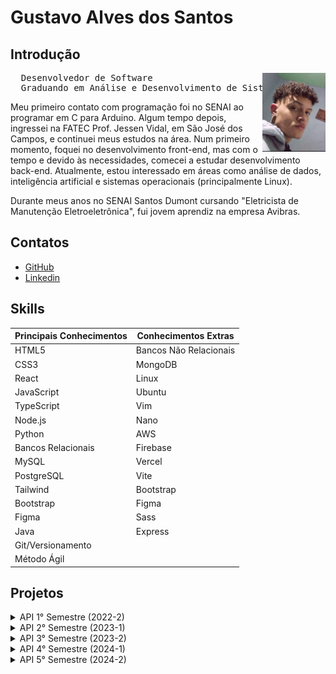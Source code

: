 # Gustavo Alves dos Santos

## Introdução
<img align="right" src="./assets/pfp.jpeg" alt="foto" width="20%" >
<p>
<pre>
  Desenvolvedor de Software   
  Graduando em Análise e Desenvolvimento de Sistemas
</pre>
</p>
 

Meu primeiro contato com programação foi no SENAI ao programar em C para Arduino. Algum tempo depois, ingressei na FATEC Prof. Jessen Vidal, em São José dos Campos, e continuei meus estudos na área. Num primeiro momento, foquei no desenvolvimento front-end, mas com o tempo e devido às necessidades, comecei a estudar desenvolvimento back-end. Atualmente, estou interessado em áreas como análise de dados, inteligência artificial e sistemas operacionais (principalmente Linux).


Durante meus anos no SENAI Santos Dumont cursando "Eletricista de Manutenção Eletroeletrônica", fui jovem aprendiz na empresa Avibras.

## Contatos
- [GitHub](https://github.com/ogustavoalves)
- [Linkedin](https://www.linkedin.com/in/ogustavoalves/)

## Skills

| **Principais Conhecimentos** | **Conhecimentos Extras**  |
|-----------------------------|--------------------------|
| HTML5                       | Bancos Não Relacionais   |
| CSS3                        | MongoDB                  |
| React                       | Linux                    |
| JavaScript                  | Ubuntu                   |
| TypeScript                  | Vim                      |
| Node.js                     | Nano                     |
| Python                      | AWS                      |
| Bancos Relacionais          | Firebase                 |
| MySQL                       | Vercel                   |
| PostgreSQL                  | Vite                     |
| Tailwind                    | Bootstrap                |
| Bootstrap                   | Figma                    |
| Figma                       | Sass                     |
| Java                        | Express                  |
| Git/Versionamento           |                          |
| Método Ágil                 |                          |

## Projetos

<details> 
<summary>API 1° Semestre (2022-2)</summary>

**Data:** *Agosto/2022*  
**Empresa:** *FATEC São José dos Campos - SP*  
Profº Antônio Egydio São Tiago Graça  

**Desafio:**  
Realizar a identificação de falhas nos equipamentos dos laboratórios de informática da FATEC-SJC, visando a abertura de solicitações internas para que as devidas correções sejam aplicadas de forma ágil e eficaz.

**Solução:**  
Para resolver o problema sugerido, criamos uma solução que facilita a abertura de chamados para o técnico e também possibilita a visualização rápida das máquinas em cada sala, permitindo que o técnico saiba o estado de cada uma. Essa visualização é personalizável.

A problemática apresentada era fazer o mapeamento dos computadores da FATEC que precisassem de manutenção, exibindo-os em um layout que mimetizasse os laboratórios.

A equipe chegou à seguinte solução:

**Requisitos**
- [x] Página Home
- [x] Páginas dos Laboratórios (3º e 4º andar)
- [x] Página do Técnico
- [x] Funções referentes ao login do Técnico
- [x] Implementação do Flask
- [x] Responsividade

### Imagens do Projeto
<img src="./assets/mvp-sprint4.gif" alt="aplicação rodando">

Para mais informações:  
[GitHub](https://github.com/ogustavoalves/API_MirageGroup)

#### Tecnologias Utilizadas

| Nome       | Descrição                                              |
|------------|--------------------------------------------------------|
| HTML5      | Estruturação de páginas web                            |
| CSS3       | Estilização das páginas web                            |
| JavaScript | Adicionar dinamismo/comportamento às páginas            |
| Bootstrap  | Framework CSS que facilita a estilização               |
| Python     | Linguagem de programação usada no backend               |
| Flask      | Microframework web usado como base da aplicação         |
| MySQL      | Banco de dados relacional para armazenar dados de usuários e login do técnico |
| Heroku     | Serviço usado para hospedar o backend                   |
| GitHub     | Usado para versionamento da aplicação                   |
| Figma      | Usado para desenvolver o MVP do projeto                 |

### Contribuições Pessoais

Na sessão de controle de chamados, fui responsável por exibir os cards e filtrá-los entre resolvidos e não resolvidos, atribuindo cores específicas para facilitar o entendimento do usuário. Isso foi feito usando JavaScript DOM, manipulando o HTML e CSS. No geral, minha participação prática nesse projeto foi mínima devido às minhas skills, que eram inferiores às dos meus colegas de equipe, então me reservei a dar suporte e fornecer/avaliar ideias com o time. 

### Hard Skills

| Skill          |  Proficiência |  Descrição                                                |
|----------------|---------------|-----------------------------------------------------------|
| HTML5          | 9/10          | Estruturar páginas web, usar elementos semânticos e aplicar técnicas de formatação e layout. |
| CSS3           | 9/10          | Estilizar páginas web aplicando técnicas de layout responsivo. |
| JavaScript DOM | 6/10          | Usar o JavaScript DOM para alterar elementos na aplicação web e exibir dinamicamente o conteúdo desejado. |
| Git            | 8/10          | Trabalhar com versionamento de código, dividindo o projeto em branches para melhor organização. |

### Soft Skills

- **Comunicação**:  
  Aprimorei minha capacidade de comunicar ideias com clareza e ouvir ativamente meus colegas de equipe em busca de consenso e soluções para os problemas impostos. Exemplo: quando precisávamos decidir o que seria melhor exibir na página inicial do app, concluímos que um "tutorial" de uso seria uma ótima escolha.

- **Trabalho em equipe**:  
  Desenvolvi uma melhor aptidão para trabalhar em equipe, combinando meus esforços com os dos outros e compensando falhas e fraquezas do grupo. Exemplo: ao decidir quais membros da equipe atuariam melhor no front-end e quais no back-end.

- **Resolução de problemas**:  
  Minha forma de enxergar problemas e apresentar soluções foi grandemente aprimorada. Tornei-me capaz de abordar um desafio grande, quebrando-o em partes menores e solucionando-as gradualmente. Também aprendi a priorizar soluções, focando naquelas que trariam maior valor ao cliente ou à pessoa com o problema.

</details>

<!----------------------------------------------->

<details> 
<summary>API 2° Semestre (2023-1)</summary>

**Data:** *Fevereiro/2023*  
**Empresa:** *FATEC São José dos Campos - SP*  
Profº Giuliano Araújo Bertoti  

**Problemática:**  
Muitas escolas enfrentam dificuldades no gerenciamento do fluxo escolar em sala de aula devido à falta de ferramentas adequadas para organizar e acompanhar as atividades de professores e alunos. Além disso, a limitação ou ausência de conexão com a internet em algumas regiões prejudica o uso de soluções baseadas na web, dificultando o acesso a informações essenciais para o planejamento e a execução das aulas. Isso cria a necessidade de uma solução prática, acessível e independente da conectividade, para que os professores possam gerenciar de forma eficiente as atividades escolares no dia a dia.

**Solução:**  
A solução encontrada foi uma aplicação para otimizar a gestão acadêmica, oferecendo funcionalidades que permitem o gerenciamento completo de alunos, turmas, atividades e notas. Com telas específicas para visão geral, cadastro e acompanhamento, o sistema centraliza informações e automatiza processos, proporcionando maior eficiência e organização no ambiente escolar. Essa solução visa atender às necessidades de professores, facilitando o monitoramento do desempenho dos alunos e o planejamento pedagógico.

**Composição**
- [x] Tela Home/"Visão Geral"
- [x] Tela de Aluno
- [x] Tela de Atividade
- [x] Tela de Notas
- [x] Cadastro de Turmas
- [x] Cadastro de Alunos
- [x] Cadastro de Atividades
- [x] Cadastro de Notas

### Imagens do Projeto
<img src="https://github.com/MirageGroup/API_MirageGroup_2sem/assets/56747051/0679c30b-f9d5-464e-81de-0c84bfbf7ad9" alt="aplicação rodando">

Para mais informações:  
[GitHub](https://github.com/MirageGroup/API_MirageGroup_2sem)

#### Tecnologias Utilizadas

| Skill      |  Descrição                                                     |
|------------|----------------------------------------------------------------|
| Java       | Linguagem usada no backend da aplicação.                       |
| Java Swing | Biblioteca usada para criar interfaces de aplicações Java Desktop. |
| MySQL      | Banco de dados relacional usado para armazenar as informações. |
| GitHub     | Usado para o versionamento da aplicação.                       |
| Figma      | Usado para desenvolver o MVP do projeto.                       |

### Contribuições Pessoais (Papel Scrum: Dev Team)

Fiquei encarregado de implementar o método que obtinha o nome das atividades ("Assignments"), utilizando "Java ArrayList", garantindo que a aplicação processasse e exibisse os dados de maneira eficiente. Além disso, cuidei de ajustes mínimos na aparência do app, aprimorando a experiência do usuário com detalhes visuais. Também contribui na modelagem do banco de dados em MySQL, ajudando a estruturar a base de dados de forma otimizada e alinhada às necessidades do projeto. Minha atuação foi fundamental para a integração entre o front-end e o back-end da aplicação.

### Hard Skills

| Skill      |  Proficiência |  Descrição                                                     |
|------------|---------------|----------------------------------------------------------------|
| Java       | 7/10          | Desenvolver com a linguagem e programar orientado a objetos.   |
| Java Swing | 6/10          | Criar interfaces (GUI) para programas Java Desktop.            |
| MySQL      | 8/10          | Desenvolvi melhor capacidade ao modelar banco de dados.        |
| GitHub/Git | 9/10          | Realizar merges de branches pessoais com a branch principal do projeto. |

### Soft Skills

- **Comunicação**:  
  Desenvolvi melhor capacidade de comunicar minhas falhas e necessidades à equipe. Exemplo: ao solicitar mais tempo para focar em entender Orientação a Objetos e a biblioteca Java Swing.

- **Trabalho em equipe**:  
  Aprimorei minha capacidade de trabalhar em equipe, aprendendo a dividir esforços e tarefas de acordo com as forças e capacidades de cada membro. Exemplo: dividir tarefas práticas e de estudo conforme a aptidão de cada integrante com Java e Orientação a Objetos.

- **Proatividade**:  
  Tornei-me capaz de identificar pontos onde minha atuação era necessária e agi para ajudar minha equipe.

- **Flexibilidade**:  
  Aprendi a lidar com a frustração e a reiniciar o projeto sem perder tempo. Exemplo: ao ter que descartar as interfaces feitas com JavaFX e reiniciar com Java Swing.

</details>

<!----------------------------------------------->

<details> 
<summary>API 3° Semestre (2023-2)</summary>

**Data:** *Agosto/2023*  
**Empresa:** *IONIC Health*  
**Área de atuação:** A Ionic Health atua na digitalização e automação da medicina diagnóstica, com foco em IoT, inteligência artificial e monitoramento remoto, otimizando processos médicos, equipamentos e serviços para melhorar a eficiência e qualidade na saúde​.

**Problemática:**  
Empresas que adotam padrões de qualidade baseados em ISOs frequentemente enfrentam desafios no gerenciamento de processos e procedimentos relacionados à sua aplicação. A falta de uma plataforma centralizada para organizar, monitorar e garantir conformidade dificulta a execução consistente desses padrões. Isso pode levar a falhas no acompanhamento das normas, retrabalho e perda de eficiência operacional, comprometendo a qualidade geral dos processos e a conformidade com auditorias.

**Solução:**  
A equipe desenvolveu como solução a plataforma, que visava resolver os desafios enfrentados por empresas que adotam padrões de qualidade baseados em ISOs, oferecendo um sistema centralizado para o gerenciamento de processos e evidências. Com funcionalidades como uma página de Kanban para visualização de tarefas, cadastro de processos e usuários, além de um sistema de login e controle de evidências, a ferramenta facilitava o acompanhamento das normas e promovia a conformidade. A responsividade garantia o acesso em diferentes dispositivos, melhorando a eficiência operacional e minimizando retrabalho, o que contribuiu para a qualidade e preparação para auditorias.

**Compisição**
- [x] Página de Kanban
- [x] Cadastro de processos
- [x] Cadastro/Login de usuário
- [x] Cadastro de evidências
- [x] Responsividade

### Imagens do Projeto
<img src="https://camo.githubusercontent.com/a7c73675294403daa2efb06d117a5429bb44562b81ac7646fb7c15579929520f/68747470733a2f2f696d672e796f75747562652e636f6d2f76692f6c6332583667744a5674592f6d617872657364656661756c742e6a7067" alt="aplicação rodando">

Para mais informações:  
[GitHub](https://github.com/MirageGroup/API_MirageGroup_3sem)

#### Tecnologias Utilizadas

| Nome         |  Descrição                                                              |
|--------------|-------------------------------------------------------------------------|
| Node.js      | Framework para rodar JavaScript como linguagem de backend.              |
| TypeScript   | Superset do JavaScript, adicionando tipagem estática opcional.          |
| MySQL        | Banco de dados relacional.                                              |
| React        | Biblioteca JavaScript usada para criar páginas web dinâmicas.           |
| Figma        | Usado para criar o MVP do projeto.                                      |

### Contribuições Pessoais (Papel Scrum: Dev Team)

Minhas funções incluíram a criação da maior parte do protótipo no Figma, onde desenvolvi o design das interfaces e a experiência do usuário, garantindo uma navegação intuitiva e fluída. Além disso, criei a estrutura da tela de Kanban, utilizando React com JavaScript, o que permitiu uma interação eficiente com as tarefas e um fluxo de trabalho organizado. Minha contribuição foi focada no front-end do projeto, assegurando que tanto o design visual quanto a implementação das funcionalidades estivessem alinhados com as necessidades do sistema.

### Hard Skills

| Skill       |  Proficiência |  Descrição   |
|-------------|---------------|--------------|
| JavaScript  | 8/10          | Aprendi a programar com JavaScript no front-end, usando-o no React. |
| React       | 8/10          | Aprendi a desenvolver páginas web dinâmicas usando React. |
| Figma       | 9/10          | Tornei-me capaz de criar protótipos no Figma. |

### Soft Skills

- **Autonomia**:  
  Fui capaz de identificar as necessidades da equipe e os problemas do projeto, tomando a frente para aprender como resolvê-los e efetivamente resolvê-los sem pedir auxílio dos meus colegas o tempo todo. Exemplo: ao criar o protótipo da plataforma no Figma, uma ferramenta com a qual tinha pouca experiência.

- **Desenvolver Soluções**:  
  Tendo em mente o problema apresentado, aprendi a desenvolver soluções pensando em ideias que abordam problemas semelhantes. Exemplo: quando sugeri a ideia de um Kanban como funcionalidade principal da plataforma.

</details>


<!----------------------------------------------->

<details> 
<summary>API 4° Semestre (2024-1)</summary>

**Data:** *Fevereiro/2024*  
**Empresa:** *SIATT*  
**Área de atuação:** A Siatt desenvolve sistemas de defesa de alta tecnologia, incluindo mísseis inteligentes e integração de sistemas complexos, fornecendo soluções avançadas para atender demandas militares e estratégicas no Brasil​.

**Problemática:**  
O agendamento de reuniões é um processo frequentemente ineficiente, especialmente em ambientes corporativos que envolvem diversas fontes de dados e necessidades distintas, como diferentes formatos (presencial, online, híbrido) e níveis de permissão. A ausência de automação nesse processo resulta em desperdício de tempo, conflitos de agenda e falta de organização. Além disso, a preparação manual de atas aumenta a carga administrativa, dificultando a otimização do fluxo de trabalho e a colaboração eficiente entre os participantes.

**Solução:**  
O time desenvolveu uma plataforma para otimizar o agendamento de reuniões em ambientes corporativos, resolvendo problemas de ineficiência e falta de organização. A aplicação incluía páginas para Home, Salas, Reuniões e Usuário, além de funcionalidades para cadastro, exclusão e edição de reuniões e usuários. A ferramenta automatizava o processo de agendamento e organização, minimizando conflitos de agenda e economizando tempo. A responsividade garantiu o acesso em diferentes dispositivos, enquanto a gestão de permissões e tipos de reuniões (presenciais, online ou híbridas) melhorava a colaboração e a eficiência do fluxo de trabalho.

**Composição**
- [x] Páginas: Home, Salas, Reuniões e Usuário
- [x] Cadastro de: Reuniões e Usuários
- [x] Funcionalidades relacionadas às reuniões (exclusão, deleção)
- [x] Responsividade

### Imagens do Projeto
<img src="./assets/API4.jpeg" alt="aplicação rodando">

Para mais informações:  
[GitHub](https://github.com/MirageGroup/API_MirageGroup_4sem)

#### Tecnologias Utilizadas

| Nome             |  Descrição                                                                  |
|------------------|-----------------------------------------------------------------------------|
| React            | Desenvolvimento da interface do usuário.                                    |
| TypeScript       | Linguagem utilizada para o desenvolvimento frontend e backend.              |
| Node.js          | Backend responsável por gerenciar as funcionalidades da aplicação.          |
| TypeORM          | Integração com o banco de dados para gerenciamento de informações.          |
| API do Zoom      | Conexão direta com o Zoom para facilitar a organização de reuniões virtuais. |
| AWS              | Hospedagem da aplicação e gerenciamento de serviços na nuvem.               |

### Contribuições Pessoais (Papel Scrum: Dev Team)

Efetuei algumas alterações mínimas no carousel de reuniões e no calendário, utilizando React com TypeScript, para melhorar a usabilidade e a performance dessas funcionalidades. Além disso, fui responsável pela criação do protótipo da aplicação no Figma, onde trabalhei no design das telas e na definição da experiência do usuário. Minha contribuição foi crucial para garantir que as interfaces fossem visualmente atraentes e funcionais, além de proporcionar uma base sólida para o desenvolvimento da aplicação.

### Hard Skills

| Skill       |  Proficiência |  Descrição   |
|-------------|---------------|--------------|
| TypeScript  | 6/10          | Aprimorei minha capacidade de desenvolver com TypeScript no front-end. |
| React       | 8/10          | Melhorei meu desenvolvimento de páginas web dinâmicas usando React. |
| Figma       | 9/10          | Tornei-me capaz de criar protótipos no Figma com mais eficiência e usando técnicas intermediárias. |

### Soft Skills

- **Pensamento em Terceira Pessoa (Usuário)**:  
  Fui capaz de aprimorar minha habilidade de me colocar no lugar do usuário. Exemplo: ao desenvolver a UI do projeto, precisei pensar em como o usuário agiria ao utilizar nossa plataforma.

</details>


<!------------------------------>

<details> 
<summary>API 5° Semestre (2024-2)</summary>

**Data:** *Agosto/2024*  
**Empresa:** *Kersys*  
**Área de atuação:** A Kersys é uma empresa brasileira que oferece soluções tecnológicas para a gestão florestal e agrícola, focando na otimização de recursos e processos. Seus sistemas auxiliam no planejamento e controle de plantios florestais e operações agrícolas.

**Problemática:**  
Desenvolver um aplicativo para produtores rurais, com o objetivo de permitir o acompanhamento das variações climáticas em suas lavouras. O sistema deve possibilitar o cadastro de pontos de monitoramento, permitindo a visualização de gráficos sobre a pluviometria e temperatura desde uma data informada até o momento atual.

**Solução:**  
A solução na qual o time chegou foi um plataforma interativa voltada para o gerenciamento de pontos georreferenciados, com foco em cultivos ou áreas específicas. Oferece funcionalidades completas, como cadastro e autenticação de usuários, mapeamento e registro de coordenadas, histórico de dados em um dashboard informativo, e personalização no perfil do usuário. Além disso, conta com notificações push para manter os usuários atualizados em tempo real. A interface intuitiva visa facilitar o uso, promovendo eficiência e organização.

**Composição**
- [x] Tela de Cadastro
- [x] Tela de Login
- [x] Funcionalidade de Cadastro/Login de usuário
- [x] Tela de seleção de pontos (mapa)
- [x] Tela de cadastro de coordenadas/cultivos
- [x] Tela de dashboard/histórico
- [x] Tela de perfil
- [x] Tela home
- [x] Funcionalidade de disparo de notificações push


### Imagens do Projeto
<img src="assets/gif-api-5.gif" alt="aplicação rodando">

Para mais informações:  
[GitHub](https://github.com/MirageGroup/API_MirageGroup_5_Semestre)

#### Tecnologias Utilizadas

| Nome         |  Descrição                                                              |
|--------------|-------------------------------------------------------------------------|
| Node.js      | Framework para rodar JavaScript como linguagem de backend.              |
| TypeScript   | Superset do JavaScript, adicionando tipagem estática opcional.          |
| Firebase     | Banco de dados não relacional.                                          |
| React Native | Estrutura de software usada para desenvolver aplicativos móveis.        |
| Figma        | Usado para criar o MVP do projeto.                                      |
| Android Studio | IDE usada para testar e criar aplicativos android.                    |

### Contribuições Pessoais (Papel Scrum: Product Owner)

Atuei como Product Owner, sendo responsável por conduzir o processo de coleta de requisitos, o que incluía fazer perguntas detalhadas ao cliente para entender suas necessidades e expectativas. Também apresentei as sprints, garantindo que a equipe tivesse clareza sobre os objetivos e as entregas em cada fase. A comunicação constante com o cliente e a equipe foi essencial para o sucesso do projeto.

### Hard Skills

| Skill       |  Proficiência |  Descrição   |
|-------------|---------------|--------------|
| Jira        |    7/10       | Aprendi a usar a plataforma para gerenciar o projeto, quebrando e atribuindo tasks |
| Figma       |    9/10       | Aprimorei minha capacidade de criar o MVP do projeto. |


### Soft Skills

- **Comunicação em público**:  
  Tornei-me melhor em falar em público devido às apresentações de sprint ao cliente, aprendendo a apresentar nosso produto em um espaço de tempo curto no "formato de pitch de vendas". Exemplo: todas as apresentações de sprint da 5° API.

- **Priorizar tarefas**:  
  Aprendi a selecionar tarefas conforme seu valor para o projeto final, entendendo o que é de maior importância para o cliente e negociando com a equipe para focar em tal tarefa. Exemplo: quando decidimos deixar o sistema de login do usuário para a segunda sprint, focando na tarefa de "conectividade".

</details>